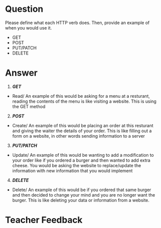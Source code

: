 # Question
Please define what each HTTP verb does. Then, provide an example of when you would use it.

- GET
- POST
- PUT/PATCH
- DELETE

# Answer
1. ***GET*** 
- Read/ An example of this would be asking for a menu at a resturant, reading the contents of the menu is like visiting a website. This is using the GET method 

2. ***POST*** 
- Create/ An example of this would be placing an order at this resturant and giving the waiter the details of your order. This is like filling out a form on a website, in other words sending information to a server 

3. ***PUT/PATCH***
 - Update/ An example of this would be wanting to add a modification to your order like if you ordered a burger and then wanted to add extra cheese. You would be asking the website to replace/update the information with new information that you would implement

4. ***DELETE*** 
- Delete/ An example of this would be if you ordered that same burger and then decided to change your mind and you are no longer want the burger. This is like deleting your data or information from a website.

# Teacher Feedback